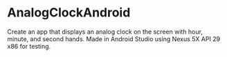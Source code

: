 # AnalogClockAndroid
Create an app that displays an analog clock on the screen with hour, minute, and second hands.
Made in Android Studio using Nexus 5X API 29 x86 for testing.
